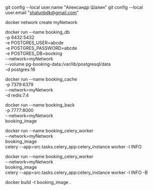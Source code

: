
git config --local user.name "Александр Шалин"
git config --local user.email "shalunbdk@gmail.com"

docker network create myNetwork

docker run --name booking_db \
    -p 6432:5432 \
    -e POSTGRES_USER=abcde \
    -e POSTGRES_PASSWORD=abcde \
    -e POSTGRES_DB=booking \
    --network=myNetwork \
    --volume pg-booking-data:/var/lib/postgresql/data \
    -d postgres:16

docker run --name booking_cache \
    -p 7379:6379 \
    --network=myNetwork \
    -d redis:7.4

docker run --name booking_back \
    -p 7777:8000 \
    --network=myNetwork \
    booking_image

docker run --name booking_celery_worker \
    --network=myNetwork \
    booking_image \
    celery --app=src.tasks.celery_app:celery_instance worker -l INFO

docker run --name booking_celery_worker \
    --network=myNetwork \
    booking_image \
    celery --app=src.tasks.celery_app:celery_instance worker -l INFO -B

docker build -t booking_image .

